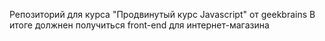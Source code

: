 Репозиторий для курса "Продвинутый курс Javascript" от geekbrains
В итоге должнен получиться front-end для интернет-магазина